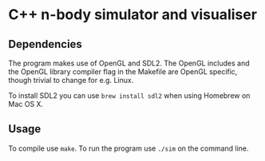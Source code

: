 C++ n-body simulator and visualiser
======================================

Dependencies
------------
The program makes use of OpenGL and SDL2. The OpenGL includes and the OpenGL library compiler flag in the Makefile are OpenGL specific, though trivial to change for e.g. Linux.

To install SDL2 you can use `brew install sdl2` when using Homebrew on Mac OS X.

Usage
-----
To compile use `make`. To run the program use `./sim` on the command line.
